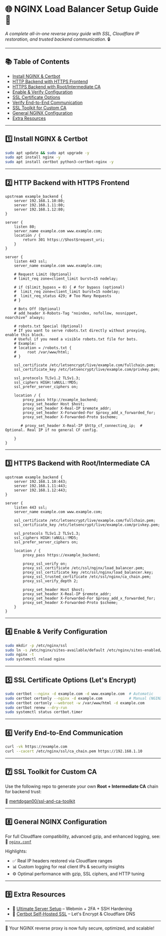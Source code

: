 
# 🌐 NGINX Load Balancer Setup Guide 🚦  
*A complete all-in-one reverse proxy guide with SSL, Cloudflare IP restoration, and trusted backend communication.* 🔒

---

## 📚 Table of Contents  
- [Install NGINX & Certbot](#1️⃣-install-nginx--certbot)  
- [HTTP Backend with HTTPS Frontend](#2️⃣-http-backend-with-https-frontend)  
- [HTTPS Backend with Root/Intermediate CA](#3️⃣-https-backend-with-rootintermediate-ca)  
- [Enable & Verify Configuration](#4️⃣-enable--verify-configuration)  
- [SSL Certificate Options](#5️⃣-ssl-certificate-options-lets-encrypt)  
- [Verify End-to-End Communication](#6️⃣-verify-end-to-end-communication)  
- [SSL Toolkit for Custom CA](#7️⃣-ssl-toolkit-for-custom-ca)  
- [General NGINX Configuration](#8️⃣-general-nginx-configuration)  
- [Extra Resources](#9️⃣-extra-resources)

---

## 1️⃣ Install NGINX & Certbot

```bash
sudo apt update && sudo apt upgrade -y
sudo apt install nginx -y
sudo apt install certbot python3-certbot-nginx -y
```

---

## 2️⃣ HTTP Backend with HTTPS Frontend

```nginx
upstream example_backend {
    server 192.168.1.10:80;
    server 192.168.1.11:80;
    server 192.168.1.12:80;
}
```

```nginx
server {
    listen 80;
    server_name example.com www.example.com;
    location / {
        return 301 https://$host$request_uri;
    }
}

server {
    listen 443 ssl;
    server_name example.com www.example.com;

    # Request Limit (Optional)
    # limit_req zone=client_limit burst=15 nodelay;

    # if ($limit_bypass = 0) { # for bypass (optional)
    #  limit_req zone=client_limit burst=15 nodelay;
    #  limit_req_status 429; # Too Many Requests
    # }

    # Bots Off (Optional)
    # add_header X-Robots-Tag "noindex, nofollow, nosnippet, noarchive" always;

    # robots.txt Special (Optional)
    # If you want to serve robots.txt directly without proxying, enable this block.
    # Useful if you need a visible robots.txt file for bots.
    # Example:
    # location = /robots.txt {
    #     root /var/www/html;
    # }

    ssl_certificate /etc/letsencrypt/live/example.com/fullchain.pem;
    ssl_certificate_key /etc/letsencrypt/live/example.com/privkey.pem;

    ssl_protocols TLSv1.2 TLSv1.3;
    ssl_ciphers HIGH:!aNULL:!MD5;
    ssl_prefer_server_ciphers on;

    location / {
        proxy_pass http://example_backend;
        proxy_set_header Host $host;
        proxy_set_header X-Real-IP $remote_addr;
        proxy_set_header X-Forwarded-For $proxy_add_x_forwarded_for;
        proxy_set_header X-Forwarded-Proto $scheme;

       # proxy_set_header X-Real-IP $http_cf_connecting_ip;  # Optional. Real IP if no general CF config.

    }
}
```

---

## 3️⃣ HTTPS Backend with Root/Intermediate CA

```nginx
upstream example_backend {
    server 192.168.1.10:443;
    server 192.168.1.11:443;
    server 192.168.1.12:443;
}

server {
    listen 443 ssl;
    server_name example.com www.example.com;

    ssl_certificate /etc/letsencrypt/live/example.com/fullchain.pem;
    ssl_certificate_key /etc/letsencrypt/live/example.com/privkey.pem;

    ssl_protocols TLSv1.2 TLSv1.3;
    ssl_ciphers HIGH:!aNULL:!MD5;
    ssl_prefer_server_ciphers on;

    location / {
        proxy_pass https://example_backend;

        proxy_ssl_verify on;
        proxy_ssl_certificate /etc/ssl/nginx/load_balancer.pem;
        proxy_ssl_certificate_key /etc/ssl/nginx/load_balancer.key;
        proxy_ssl_trusted_certificate /etc/ssl/nginx/ca_chain.pem;
        proxy_ssl_verify_depth 2;

        proxy_set_header Host $host;
        proxy_set_header X-Real-IP $remote_addr;
        proxy_set_header X-Forwarded-For $proxy_add_x_forwarded_for;
        proxy_set_header X-Forwarded-Proto $scheme;
    }
}
```

---

## 4️⃣ Enable & Verify Configuration

```bash
sudo mkdir -p /etc/nginx/ssl
sudo ln -s /etc/nginx/sites-available/default /etc/nginx/sites-enabled/
sudo nginx -t
sudo systemctl reload nginx
```

---

## 5️⃣ SSL Certificate Options (Let's Encrypt)

```bash
sudo certbot --nginx -d example.com -d www.example.com  # Automatic
sudo certbot certonly --nginx -d example.com            # Manual (NGINX)
sudo certbot certonly --webroot -w /var/www/html -d example.com
sudo certbot renew --dry-run
sudo systemctl status certbot.timer
```

---

## 6️⃣ Verify End-to-End Communication

```bash
curl -vk https://example.com
curl --cacert /etc/nginx/ssl/ca_chain.pem https://192.168.1.10
```

---

## 7️⃣ SSL Toolkit for Custom CA

Use the following repo to generate your own **Root + Intermediate CA** chain for backend trust:

🔗 [mertdogan00/ssl-and-ca-toolkit](https://github.com/mertdogan00/ssl-and-ca-toolkit)

---

## 8️⃣ General NGINX Configuration

For full Cloudflare compatibility, advanced gzip, and enhanced logging, see:  
📁 [`nginx.conf`](./nginx.conf)

Highlights:
- ✅ Real IP headers restored via Cloudflare ranges
- 📊 Custom logging for real client IPs & security insights
- ⚙ Optimal performance with gzip, SSL ciphers, and HTTP tuning

---

## 9️⃣ Extra Resources

- 📘 [Ultimate Server Setup](https://github.com/mertdogan00/ultimate-server-setup) – Webmin + 2FA + SSH Hardening  
- 🔐 [Certbot Self-Hosted SSL](https://github.com/mertdogan00/certbot-self-hosted-ssl) – Let's Encrypt & Cloudflare DNS

---

🎯 Your NGINX reverse proxy is now fully secure, optimized, and scalable!
